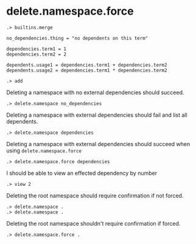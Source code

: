 # delete.namespace.force

```ucm:hide
.> builtins.merge
```

```unison:hide
no_dependencies.thing = "no dependents on this term"

dependencies.term1 = 1
dependencies.term2 = 2

dependents.usage1 = dependencies.term1 + dependencies.term2
dependents.usage2 = dependencies.term1 * dependencies.term2
```

```ucm:hide
.> add
```

Deleting a namespace with no external dependencies should succeed.

```ucm
.> delete.namespace no_dependencies
```

Deleting a namespace with external dependencies should fail and list all dependents.

```ucm:error
.> delete.namespace dependencies
```

Deleting a namespace with external dependencies should succeed when using `delete.namespace.force`

```ucm
.> delete.namespace.force dependencies
```

I should be able to view an effected dependency by number

```ucm
.> view 2
```

Deleting the root namespace should require confirmation if not forced.

```ucm
.> delete.namespace .
.> delete.namespace .
```

Deleting the root namespace shouldn't require confirmation if forced.

```ucm
.> delete.namespace.force .
```

